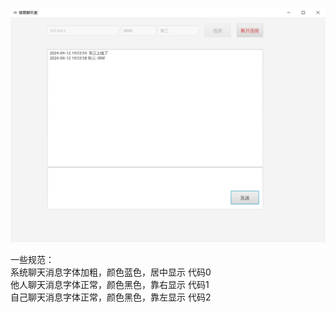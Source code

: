 ![UI.jpg](src%2Fmain%2Fresources%2Fimages%2FUI.jpg)

一些规范：  
系统聊天消息字体加粗，颜色蓝色，居中显示  代码0  
他人聊天消息字体正常，颜色黑色，靠右显示  代码1  
自己聊天消息字体正常，颜色黑色，靠左显示  代码2